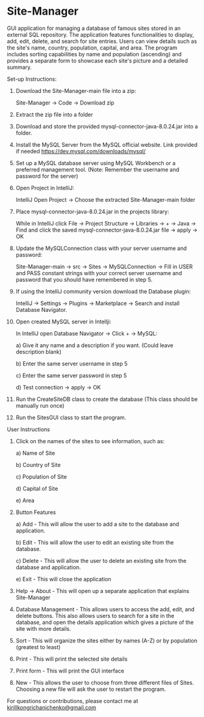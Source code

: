 # Site-Manager
GUI application for managing a database of famous sites stored in an external SQL repository. The application features functionalities to display, add, edit, delete, and search for site entries. Users can view details such as the site's name, country, population, capital, and area. The program includes sorting capabilities by name and population (ascending) and provides a separate form to showcase each site's picture and a detailed summary. 

Set-up Instructions:
1. Download the Site-Manager-main file into a zip:

   Site-Manager -> Code -> Download zip
4. Extract the zip file into a folder
5. Download and store the provided mysql-connector-java-8.0.24.jar into a folder.
6. Install the MySQL Server from the MySQL official website. Link provided if needed https://dev.mysql.com/downloads/mysql/
7. Set up a MySQL database server using MySQL Workbench or a preferred management tool. (Note: Remember the username and password for the server)
8. Open Project in IntelliJ:

   IntelliJ Open Project -> Choose the extracted Site-Manager-main folder
9. Place mysql-connector-java-8.0.24.jar in the projects library:
  
   While in IntelliJ click File -> Project Structure -> Libraries -> + -> Java -> Find and click the saved mysql-connector-java-8.0.24.jar file -> apply -> OK
   
11. Update the MySQLConnection class with your server username and password:

    Site-Manager-main -> src -> Sites -> MySQLConnection -> Fill in USER and PASS constant strings with your correct server username and password that you should have remembered in step 5.

14. If using the IntelliJ community version download the Database plugin:

    IntelliJ -> Settings -> Plugins -> Marketplace -> Search and install Database Navigator.
16. Open created MySQL server in Intellji:

    In IntelliJ open Database Navigator -> Click + -> MySQL:
    
       a) Give it any name and a description if you want. (Could leave description blank)
   
       b) Enter the same server username in step 5
   
       c) Enter the same server password in step 5
   
       d) Test connection -> apply -> OK
18. Run the CreateSiteDB class to create the database (This class should be manually run once)
19. Run the SitesGUI class to start the program.


User Instructions    
1. Click on the names of the sites to see information, such as:

      a) Name of Site
   
      b) Country of Site
   
      c) Population of Site
   
      d) Capital of Site
   
      e) Area
   
3. Button Features
   
      a) Add - This will allow the user to add a site to the database and application.
   
      b) Edit - This will allow the user to edit an existing site from the database.
   
      c) Delete - This will allow the user to delete an existing site from the database and application.
   
      e) Exit - This will close the application
5. Help -> About - This will open up a separate application that explains Site-Manager
6. Database Management - This allows users to access the add, edit, and delete buttons. This also allows users to search for a site in the database, and open the details application which gives a picture of the site with more details.
7. Sort - This will organize the sites either by names (A-Z) or by population (greatest to least)
8. Print - This will print the selected site details
9. Print form - This will print the GUI interface
10. New - This allows the user to choose from three different files of Sites. Choosing a new file will ask           the user to restart the program.

For questions or contributions, please contact me at kirillkongrichanichenko@gmail.com
      



